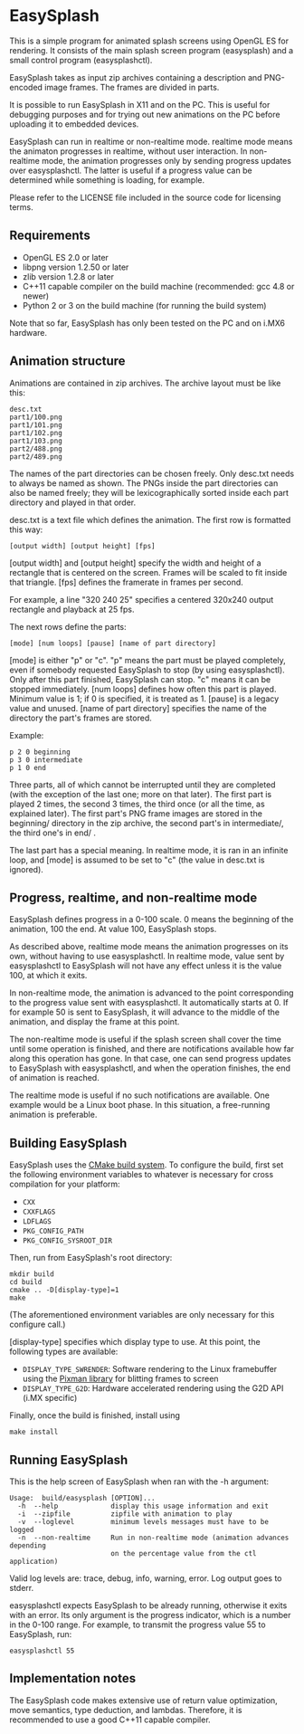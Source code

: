 EasySplash
==========

This is a simple program for animated splash screens using OpenGL ES for rendering. It consists
of the main splash screen program (easysplash) and a small control program (easysplashctl).

EasySplash takes as input zip archives containing a description and PNG-encoded image frames.
The frames are divided in parts.

It is possible to run EasySplash in X11 and on the PC. This is useful for debugging purposes
and for trying out new animations on the PC before uploading it to embedded devices.

EasySplash can run in realtime or non-realtime mode. realtime mode means the animaton progresses
in realtime, without user interaction. In non-realtime mode, the animation progresses only by
sending progress updates over easysplashctl. The latter is useful if a progress value can be
determined while something is loading, for example.

Please refer to the LICENSE file included in the source code for
licensing terms.


Requirements
------------

* OpenGL ES 2.0 or later
* libpng version 1.2.50 or later
* zlib version 1.2.8 or later
* C++11 capable compiler on the build machine (recommended: gcc 4.8 or newer)
* Python 2 or 3 on the build machine (for running the build system)

Note that so far, EasySplash has only been tested on the PC and on i.MX6 hardware.


Animation structure
-------------------

Animations are contained in zip archives. The archive layout must be like this:

    desc.txt
    part1/100.png
    part1/101.png
    part1/102.png
    part1/103.png
    part2/488.png
    part2/489.png

The names of the part directories can be chosen freely. Only desc.txt needs to always be
named as shown. The PNGs inside the part directories can also be named freely; they will
be lexicographically sorted inside each part directory and played in that order.

desc.txt is a text file which defines the animation.
The first row is formatted this way:

    [output width] [output height] [fps]

[output width] and [output height] specify the width and height of a rectangle that is
centered on the screen. Frames will be scaled to fit inside that triangle. [fps] defines
the framerate in frames per second.

For example, a line "320 240 25" specifies a centered 320x240 output rectangle and
playback at 25 fps.

The next rows define the parts:

    [mode] [num loops] [pause] [name of part directory]

[mode] is either "p" or "c". "p" means the part must be played completely, even if
somebody requested EasySplash to stop (by using easysplashctl). Only after this
part finished, EasySplash can stop. "c" means it can be stopped immediately.
[num loops] defines how often this part is played. Minimum value is 1; if 0 is
specified, it is treated as 1.
[pause] is a legacy value and unused.
[name of part directory] specifies the name of the directory the part's frames are stored.

Example:

    p 2 0 beginning
    p 3 0 intermediate
    p 1 0 end

Three parts, all of which cannot be interrupted until they are completed (with the
exception of the last one; more on that later). The first part is played 2 times,
the second 3 times, the third once (or all the time, as explained later).
The first part's PNG frame images are stored in the beginning/ directory in the
zip archive, the second part's in intermediate/, the third one's in end/ .

The last part has a special meaning. In realtime mode, it is ran in an infinite
loop, and [mode] is assumed to be set to "c" (the value in desc.txt is ignored).


Progress, realtime, and non-realtime mode
-----------------------------------------

EasySplash defines progress in a 0-100 scale. 0 means the beginning of the animation,
100 the end. At value 100, EasySplash stops.

As described above, realtime mode means the animation progresses on its own, without
having to use easysplashctl. In realtime mode, value sent by easysplashctl to
EasySplash will not have any effect unless it is the value 100, at which it exits.

In non-realtime mode, the animation is advanced to the point corresponding to the
progress value sent with easysplashctl. It automatically starts at 0. If for
example 50 is sent to EasySplash, it will advance to the middle of the animation,
and display the frame at this point.

The non-realtime mode is useful if the splash screen shall cover the time until some
operation is finished, and there are notifications available how far along this
operation has gone. In that case, one can send progress updates to EasySplash with
easysplashctl, and when the operation finishes, the end of animation is reached.

The realtime mode is useful if no such notifications are available. One example would
be a Linux boot phase. In this situation, a free-running animation is preferable.


Building EasySplash
-------------------

EasySplash uses the [CMake build system](http://www.cmake.org/). 
To configure the build, first set the following environment variables to whatever is
necessary for cross compilation for your platform:

* `CXX`
* `CXXFLAGS`
* `LDFLAGS`
* `PKG_CONFIG_PATH`
* `PKG_CONFIG_SYSROOT_DIR`

Then, run from EasySplash's root directory:

    mkdir build
    cd build
    cmake .. -D[display-type]=1
    make

(The aforementioned environment variables are only necessary for this configure call.)

[display-type] specifies which display type to use. At this point, the following types are available:

* `DISPLAY_TYPE_SWRENDER`: Software rendering to the Linux framebuffer using the
  [Pixman library](http://www.pixman.org/) for blitting frames to screen
* `DISPLAY_TYPE_G2D`: Hardware accelerated rendering using the G2D API (i.MX specific)

Finally, once the build is finished, install using

    make install


Running EasySplash
------------------

This is the help screen of EasySplash when ran with the -h argument:

    Usage:  build/easysplash [OPTION]...
      -h  --help             display this usage information and exit
      -i  --zipfile          zipfile with animation to play
      -v  --loglevel         minimum levels messages must have to be logged
      -n  --non-realtime     Run in non-realtime mode (animation advances depending
                             on the percentage value from the ctl application)

Valid log levels are: trace, debug, info, warning, error. Log output goes to stderr.

easysplashctl expects EasySplash to be already running, otherwise it exits with
an error. Its only argument is the progress indicator, which is a number in the 0-100
range. For example, to transmit the progress value 55 to EasySplash, run:

    easysplashctl 55


Implementation notes
--------------------

The EasySplash code makes extensive use of return value optimization, move semantics,
type deduction, and lambdas. Therefore, it is recommended to use a good C++11 capable
compiler.

